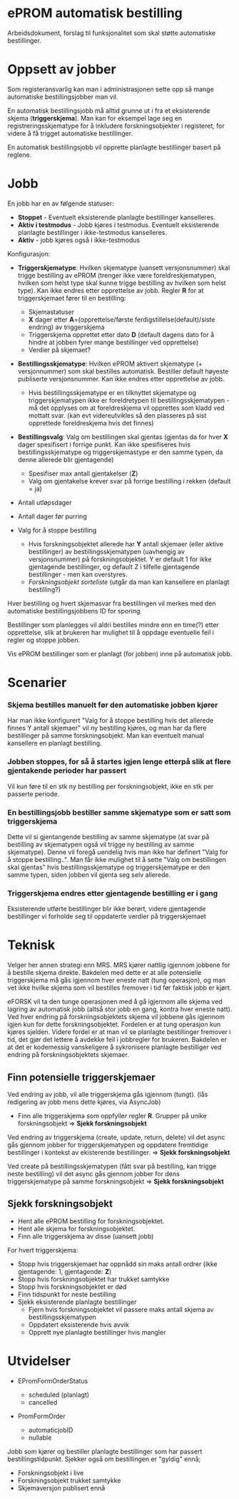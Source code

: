 # ePROM automatisk bestilling

Arbeidsdokument, forslag til funksjonalitet som skal støtte automatiske bestillinger.

# Oppsett av jobber

Som registeransvarlig kan man i administrasjonen sette opp så mange automatiske bestillingsjobber man vil.

En automatisk bestillingsjobb må alltid grunne ut i fra et eksisterende skjema (**triggerskjema**). Man kan for eksempel lage seg en registreringsskjematype for å inkludere forskningsobjekter i registeret, for videre å få trigget automatiske bestillinger.

En automatisk bestillingsjobb vil opprette planlagte bestillinger basert på reglene.

# Jobb

En jobb har en av følgende statuser:
* **Stoppet** - Eventuelt eksisterende planlagte bestillinger kanselleres.
* **Aktiv i testmodus** - Jobb kjøres i testmodus. Eventuelt eksisterende planlagte bestillinger i ikke-testmodus kanselleres. 
* **Aktiv** - jobb kjøres også i ikke-testmodus

Konfigurasjon:
* **Triggerskjematype**: Hvilken skjematype (uansett versjonsnummer) skal trigge bestilling av ePROM (trenger ikke være foreldreskjematypen, hvilken som helst type skal kunne trigge bestilling av hvilken som helst type). Kan ikke endres etter opprettelse av jobb. Regler **R** for at triggerskjemaet fører til en bestilling:
  * Skjemastatuser
  * **X** dager etter **A**=(opprettelse/første ferdigstillelse(default)/siste endring) av triggerskjema
  * Triggerskjema opprettet etter dato **D** (default dagens dato for å hindre at jobben fyrer mange bestillinger ved opprettelse)
  * Verdier på skjemaet?
  
* **Bestillingsskjematype**: Hvilken ePROM aktivert skjematype (+ versjonnummer) som skal bestilles automatisk. Bestiller default høyeste publiserte versjonsnummer. Kan ikke endres etter opprettelse av jobb.
  * Hvis bestillingsskjematype er en tilknyttet skjematype og triggerskjematypen ikke er foreldretypen til bestillingsskjematypen - må det opplyses om at foreldreskjema vil opprettes som kladd ved mottatt svar. (kan evt videreutvikles så den plasseres på sist opprettede foreldreskjema hvis det finnes)

 * **Bestillingsvalg**: Valg om bestillingen skal gjentas (gjentas da for hver **X** dager spesifisert i forrige punkt. Kan ikke spesifiseres hvis bestillingsskjematype og triggerskjemastype er den samme typen, da denne allerede blir gjentagende)
   * Spesifiser max antall gjentakelser (**Z**)
   * Valg om gjentakelse krever svar på forrige bestilling i rekken (default = ja)
* Antall utløpsdager
* Antall dager før purring
* Valg for å stoppe bestilling
  * Hvis forskningsobjektet allerede har **Y** antall skjemaer (eller aktive bestillinger) av bestillingsskjematypen (uavhengig av versjonsnummer) på forskningsobjektet. Y er default 1 for ikke gjentagende bestillinger, og default Z i tilfelle gjentagende bestillinger - men kan overstyres.
  * *Forskningsobjekt sorteliste* (utgår da man kan kansellere en planlagt bestilling?)
  
Hver bestilling og hvert skjemasvar fra bestillingen vil merkes med den automatiske bestillingsjobbens ID for sporing.

Bestillinger som planlegges vil aldri bestilles mindre enn en time(?) etter opprettelse, slik at brukeren har mulighet til å oppdage eventuelle feil i regler og stoppe jobben.

Vis ePROM bestillinger som er planlagt (for jobben) inne på automatisk jobb.

# Scenarier

### Skjema bestilles manuelt før den automatiske jobben kjører
Har man ikke konfigurert "Valg for å stoppe bestilling hvis det allerede finnes Y antall skjemaer" vil ny bestilling kjøres, og man har da flere bestillinger på samme forskningsobjekt. Man kan eventuelt manual kansellere en planlagt bestilling.

### Jobben stoppes, for så å startes igjen lenge etterpå slik at flere gjentakende perioder har passert
Vil kun føre til en stk ny bestilling per forskningsobjekt, ikke en stk per passerte periode.

### En bestillingsjobb bestiller samme skjematype som er satt som triggerskjema
Dette vil si gjentangende bestilling av samme skjematype (at svar på bestilling av skjematypen også vil trigge ny bestilling av samme skjematype). Denne vil foregå uendelig hvis man ikke har definert "Valg for å stoppe bestilling..". 
Man får ikke mulighet til å sette "Valg om bestillingen skal gjentas" hvis bestillingsskjematype og triggerskjematype er den samme typen, siden jobben vil gjenta seg selv allerede.

### Triggerskjema endres etter gjentagende bestilling er i gang
Eksisterende utførte bestillinger blir ikke berørt, videre gjentagende bestillinger vi forholde seg til oppdaterte verdier på triggerskjemaet

# Teknisk

Velger her annen strategi enn MRS. MRS kjører nattlig igjennom jobbene for å bestille skjema direkte. Bakdelen med dette er at alle potensielle triggerskjema må gås igjennom hver eneste natt (tung operasjon), og man vet ikke hvilke skjema som vil bestilles fremover i tid før faktisk jobb er kjørt.

eFORSK vil ta den tunge operasjonen med å gå igjennom alle skjema ved lagring av automatisk jobb (altså stor jobb en gang, kontra hver eneste natt). Ved hver endring på forskningsobjektets skjema vil jobbene gås igjennom igjen kun for dette forskningsobjektet. Fordelen er at tung operasjon kun kjøres sjelden. Videre fordel er at man vil se planlagte bestillinger fremover i tid, det gjør det lettere å avdekke feil i jobbregler for brukeren. Bakdelen er at det er kodemessig vanskeligere å sykronisere planlagte bestilliger ved endring på forskningsobjektets skjemaer.

## Finn potensielle triggerskjemaer

Ved endring av jobb, vil alle triggerskjema gås igjennom (tungt). (lås redigering av jobb mens dette kjøres, via AsyncJob)
- Finn alle triggerskjema som oppfyller regler **R**. Grupper på unike forskningsobjekt => **Sjekk forskningsobjekt**

Ved endring av triggerskjema (create, update, return, delete) vil det async gås gjennom jobber for triggerskjematypen og oppdatere fremtidige bestillinger i kontekst av ekisterende bestillinger.  => **Sjekk forskningsobjekt**

Ved create på bestillingsskjematypen (fått svar på bestilling, kan trigge neste bestilling) vil det async gås gjennom jobber for dens triggerskjematype på samme forskningsobjekt => **Sjekk forskningsobjekt**

## Sjekk forskningsobjekt

- Hent alle ePROM bestilling for forskningsobjektet.
- Hent alle skjema for forskningsobjektet.
- Finn alle triggerskjema av disse (uansett jobb)

For hvert triggerskjema:
- Stopp hvis triggerskjemaet har oppnådd sin maks antall ordrer (ikke gjentagende: 1, gjentagende: **Z**)
- Stopp hvis forskningsobjektet har trukket samtykke
- Stopp hvis forskningsobjektet er død
- Finn tidspunkt for neste bestilling
- Sjekk eksisterende planlagte bestillinger
  - Fjern hvis forskningsobjektet vil passere maks antall skjema av bestillingsskjematypen
  - Oppdatert eksisterende hvis avvik
  - Opprett nye planlagte bestillinger hvis mangler
  

# Utvidelser

- EPromFormOrderStatus
  - scheduled (planlagt)
  - cancelled
  
- PromFormOrder
  - automaticjobID
  - nullable 

Jobb som kjører og bestiller planlagte bestillinger som har passert bestillingstidpunkt. Sjekker også om bestillingen er "gyldig" ennå;
- Forskningsobjekt i live
- Forskningsobjekt trukket samtykke
- Skjemaversjon publisert ennå

